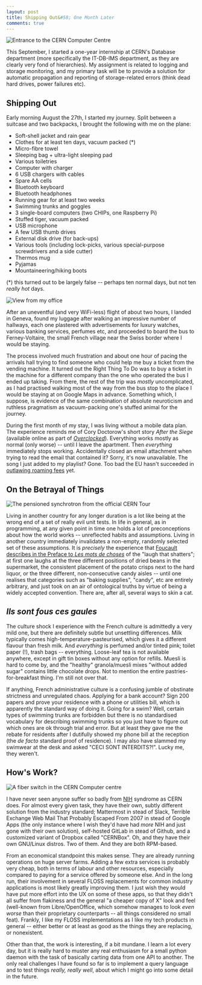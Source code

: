 ```yaml
---
layout: post
title: Shipping Out&#58; One Month Later
comments: true
---
```


![Entrance to the CERN Computer Centre](/resources/cern-computer-center.jpg)

This September, I started a one-year internship at CERN's Database
department (more specifically the IT-DB-IMS department, as they are
clearly very fond of hierarchies). My assignment is related to logging
and storage monitoring, and my primary task will be to provide a
solution for automatic propagation and reporting of storage-related
errors (think dead hard drives, power failures etc).

## Shipping Out

Early morning August the 27th, I started my journey. Split between a
suitcase and two backpacks, I brought the following with me on the plane:

- Soft-shell jacket and rain gear
- Clothes for at least ten days, vacuum packed (*)
- Micro-fibre towel
- Sleeping bag + ultra-light sleeping pad
- Various toiletries
- Computer with charger
- 6 USB chargers with cables
- Spare AA cells
- Bluetooth keyboard
- Bluetooth headphones
- Running gear for at least two weeks
- Swimming trunks and goggles
- 3 single-board computers (two CHIPs, one Raspberry Pi)
- Stuffed tiger, vacuum packed
- USB microphone
- A few USB thumb drives
- External disk drive (for back-ups)
- Various tools (including lock-picks, various special-purpose screwdrivers and a side cutter)
- Thermos mug
- Pyjamas
- Mountaineering/hiking boots

(*) this turned out to be largely false -- perhaps ten normal days, but
not ten _really hot_ days.

![View from my office](/resources/cern-computer-center-parking.jpg)

After an uneventful (and very WiFi-less) flight of about two hours, I
landed in Geneva, found my luggage after walking an impressive number of
hallways, each one plastered with advertisements for luxury watches,
various banking services, perfumes etc, and proceeded to board the bus
to Ferney-Voltaire, the small French village near the Swiss border where
I would be staying.

The process involved much frustration and about one hour of pacing the
arrivals hall trying to find someone who could help me buy a ticket from
the vending machine. It turned out the Right Thing To Do was to buy a
ticket in the machine for a different company than the one who operated
the bus I ended up taking. From there, the rest of the trip was _mostly_
uncomplicated, as I had practised walking most of the way from the bus
stop to the place I would be staying at on Google Maps in
advance. Something which, I suppose, is evidence of the same combination
of absolute neuroticism and ruthless pragmatism as vacuum-packing one's
stuffed animal for the journey.

During the first month of my stay, I was living without a mobile data
plan. The experience reminds me of Cory Doctorow's short story _After
the Siege_ (available online as part of
_[Overclocked](http://craphound.com/overclocked/download/)_). Everything
works mostly as normal (only worse) -- until I leave the
apartment. Then _everything_ immediately stops working. Accidentally
closed an email attachment when trying to read the email that contained
it? Sorry, it's now unavailable. The song I just added to my playlist?
Gone. Too bad the EU hasn't succeeded in
[outlawing roaming fees](https://en.wikipedia.org/wiki/European_Union_roaming_regulations)
yet.

## On the Betrayal of Things

![The pensioned synchrotron from the official CERN Tour](/resources/cern-synchrotron.jpg)

Living in another country for any longer duration is a lot like being at
the wrong end of a set of really evil unit tests. In life in general, as
in programming, at any given point in time one holds a lot of
preconceptions about how the world works -- unreflected habits and
assumptions. Living in another country immediately invalidates a
non-empty, randomly selected set of these assumptions. It is _precisely_
the experience that
[Foucault describes in the Preface to _Les mots de choses_](https://serendip.brynmawr.edu/sci_cult/evolit/s05/prefaceOrderFoucault.pdf#page=2)
of the "laugh that shatters"; at first one laughs at the three different
positions of dried beans in the supermarket, the consistent placement of
the potato crisps next to the hard liquor, or the three different,
non-consecutive candy aisles -- until one realises that categories such
as "baking supplies", "candy", etc are entirely arbitrary, and just took
on an air of ontological truths by virtue of being a widely accepted
convention. There are, after all, several ways to skin a cat.

## _Ils sont fous ces gaules_

The culture shock I experience with the French culture is admittedly a
very mild one, but there are definitely subtle but unsettling
differences. Milk typically comes high-temperature-pasteurised, which
gives it a different flavour than fresh milk. And _everything_ is
perfumed and/or tinted pink; toilet paper (!), trash bags --
everything. Loose-leaf tea is not available anywhere, except in gift tin
boxes without any option for refills. Muesli is hard to come by, and the
"healthy" granola/muesli mixes "without added sugar" contains little
chocolate drops. Not to mention the entire pastries-for-breakfast
thing. I'm still not over that.

If anything, French administrative culture is a confusing jumble of
obstinate strictness and unregulated chaos. Applying for a bank account?
Sign 200 papers and prove your residence with a phone or utilities bill,
which is apparently the standard way of doing it. Going for a swim?
Well, certain types of swimming trunks are forbidden but there is no
standardised vocabulary for describing swimming trunks so you just have
to figure out which ones are ok through trial and error. But at least
they gave me the rebate for residents after I dutifully showed my phone
bill at the reception (the _de facto_ standard proof of residence). I
may also have slammed my swimwear at the desk and asked "CECI SONT
INTERDITS?!". Lucky me, they weren't.

## How's Work?

![A fiber switch in the CERN Computer centre](/resources/cern-fiber-switch.jpg)

I have never seen anyone suffer so badly from
[NIH](https://en.wikipedia.org/wiki/Not_invented_here) syndrome as CERN
does. For almost every given task, they have their own, subtly different
solution from the industry standard; Mattermost in stead of Slack,
Terrible Exchange Web Mail That Probably Escaped From 2007 in stead of
Google Apps (the only instance where I wish they'd have had _more_ NIH
and just gone with their own solution), self-hosted GitLab in stead of
Github, and a customized variant of Dropbox called "CERNBox". Oh, and
they have their own GNU/Linux distros. Two of them. And they are both
RPM-based.

From an economical standpoint this makes sense. They are already running
operations on huge server farms. Adding a few extra services is probably
very cheap, both in terms of labour and other resources, especially
compared to paying for a service offered by someone else. And in the
long run, their involvement in several FLOSS replacements for common
industry applications is most likely greatly improving them. I just wish
they would have put more effort into the UX on some of these apps, so
that they didn't all suffer from flakiness and the general "a cheaper
copy of X" look and feel (well-known from Libre/OpenOffice, which
somehow manages to look _even worse_ than their proprietary counterparts
-- all things considered no small feat). Frankly, I like my FLOSS
implementations as I like my tech products in general -- either better
or at least as good as the things they are replacing, or nonexistent.

Other than that, the work is interesting, if a bit mundane. I learn a
lot every day, but it is really hard to muster any real enthusiasm for a
small python daemon with the task of basically carting data from one API
to another. The only real challenges I have found so far is to implement
a query language and to test things _really, really well_, about which I
might go into some detail in the future.

